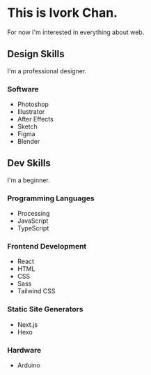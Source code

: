 # This is Ivork Chan.

For now I'm interested in everything about web.

## Design Skills

I'm a professional designer.

### Software

- Photoshop
- Illustrator
- After Effects
- Sketch
- Figma
- Blender

## Dev Skills

I'm a beginner.

### Programming Languages

- Processing
- JavaScript
- TypeScript

### Frontend Development

- React
- HTML
- CSS
- Sass
- Tailwind CSS

### Static Site Generators

- Next.js
- Hexo

### Hardware

- Arduino
